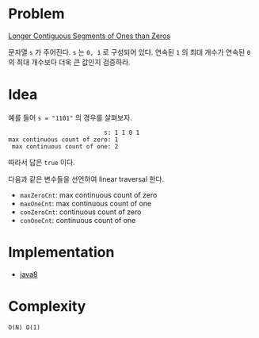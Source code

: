 # Problem

[Longer Contiguous Segments of Ones than Zeros](https://leetcode.com/problems/longer-contiguous-segments-of-ones-than-zeros/)

문자열 `s` 가 주어진다. `s` 는 `0, 1` 로 구성되어 있다. 연속된 `1`
의 최대 개수가 연속된 `0` 의 최대 개수보다 더욱 큰 값인지 검증하라.

# Idea

예를 들어 `s = "1101"` 의 경우를 살펴보자. 

```
                           s: 1 1 0 1
max continuous count of zero: 1
 max continuous count of one: 2
```

따라서 답은 `true` 이다.

다음과 같은 변수들을 선언하여 linear traversal 한다.

* `maxZeroCnt`: max continuous count of zero
* `maxOneCnt`: max continuous count of one
* `conZeroCnt`: continuous count of zero
* `conOneCnt`: continuous count of one

# Implementation

* [java8](MainApp.java)

# Complexity

```
O(N) O(1)
```
